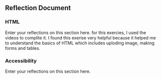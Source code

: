 ## Reflection Document

### HTML

Enter your reflections on this section here.
for this exercies, I used the videos to complite it. I found this exerise very helpful because it helped me to understand the basics of HTML which includes uploding image, making forms and tables.

### Accessibility

Enter your reflections on this section here.

